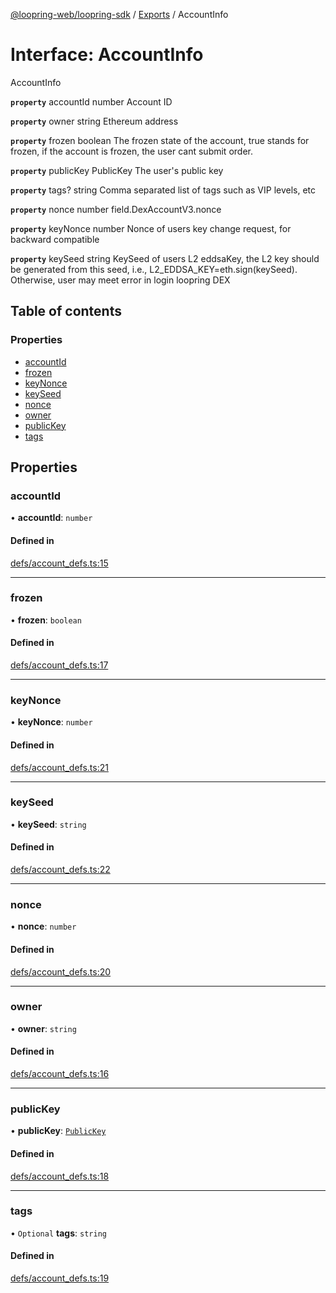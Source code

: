 [@loopring-web/loopring-sdk](../README.md) / [Exports](../modules.md) / AccountInfo

# Interface: AccountInfo

AccountInfo

**`property`** accountId number Account ID

**`property`** owner string  Ethereum address

**`property`** frozen boolean The frozen state of the account, true stands for frozen, if the account is frozen, the user cant submit order.

**`property`** publicKey PublicKey The user's public key

**`property`** tags? string Comma separated list of tags such as VIP levels, etc

**`property`** nonce number field.DexAccountV3.nonce

**`property`** keyNonce number Nonce of users key change request, for backward compatible

**`property`** keySeed string KeySeed of users L2 eddsaKey, the L2 key should be generated from this seed, i.e., L2_EDDSA_KEY=eth.sign(keySeed). Otherwise, user may meet error in login loopring DEX

## Table of contents

### Properties

- [accountId](AccountInfo.md#accountid)
- [frozen](AccountInfo.md#frozen)
- [keyNonce](AccountInfo.md#keynonce)
- [keySeed](AccountInfo.md#keyseed)
- [nonce](AccountInfo.md#nonce)
- [owner](AccountInfo.md#owner)
- [publicKey](AccountInfo.md#publickey)
- [tags](AccountInfo.md#tags)

## Properties

### accountId

• **accountId**: `number`

#### Defined in

[defs/account_defs.ts:15](https://github.com/Loopring/loopring_sdk/blob/edf273a/src/defs/account_defs.ts#L15)

___

### frozen

• **frozen**: `boolean`

#### Defined in

[defs/account_defs.ts:17](https://github.com/Loopring/loopring_sdk/blob/edf273a/src/defs/account_defs.ts#L17)

___

### keyNonce

• **keyNonce**: `number`

#### Defined in

[defs/account_defs.ts:21](https://github.com/Loopring/loopring_sdk/blob/edf273a/src/defs/account_defs.ts#L21)

___

### keySeed

• **keySeed**: `string`

#### Defined in

[defs/account_defs.ts:22](https://github.com/Loopring/loopring_sdk/blob/edf273a/src/defs/account_defs.ts#L22)

___

### nonce

• **nonce**: `number`

#### Defined in

[defs/account_defs.ts:20](https://github.com/Loopring/loopring_sdk/blob/edf273a/src/defs/account_defs.ts#L20)

___

### owner

• **owner**: `string`

#### Defined in

[defs/account_defs.ts:16](https://github.com/Loopring/loopring_sdk/blob/edf273a/src/defs/account_defs.ts#L16)

___

### publicKey

• **publicKey**: [`PublicKey`](PublicKey.md)

#### Defined in

[defs/account_defs.ts:18](https://github.com/Loopring/loopring_sdk/blob/edf273a/src/defs/account_defs.ts#L18)

___

### tags

• `Optional` **tags**: `string`

#### Defined in

[defs/account_defs.ts:19](https://github.com/Loopring/loopring_sdk/blob/edf273a/src/defs/account_defs.ts#L19)
